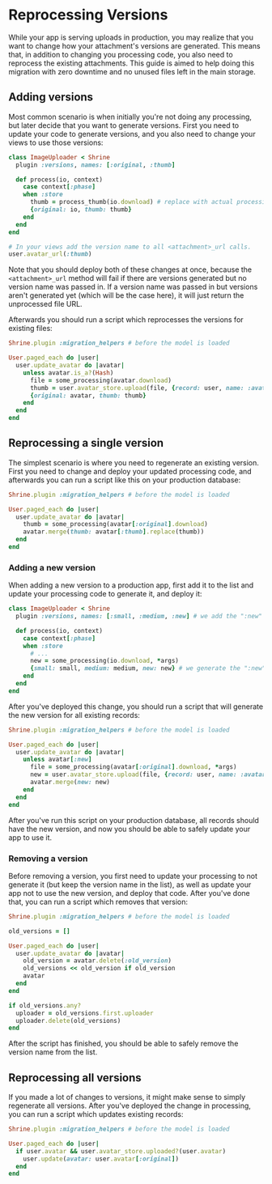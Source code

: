 # Reprocessing Versions

While your app is serving uploads in production, you may realize that you want
to change how your attachment's versions are generated. This means that, in
addition to changing you processing code, you also need to reprocess the
existing attachments. This guide is aimed to help doing this migration with
zero downtime and no unused files left in the main storage.

## Adding versions

Most common scenario is when initially you're not doing any processing, but
later decide that you want to generate versions. First you need to update your
code to generate versions, and you also need to change your views to use those
versions:

```rb
class ImageUploader < Shrine
  plugin :versions, names: [:original, :thumb]

  def process(io, context)
    case context[:phase]
    when :store
      thumb = process_thumb(io.download) # replace with actual processing method
      {original: io, thumb: thumb}
    end
  end
end
```
```rb
# In your views add the version name to all <attachment>_url calls.
user.avatar_url(:thumb)
```

Note that you should deploy both of these changes at once, because the
`<attachment>_url` method will fail if there are versions generated but no
version name was passed in. If a version name was passed in but versions aren't
generated yet (which will be the case here), it will just return the
unprocessed file URL.

Afterwards you should run a script which reprocesses the versions for existing
files:

```rb
Shrine.plugin :migration_helpers # before the model is loaded
```
```rb
User.paged_each do |user|
  user.update_avatar do |avatar|
    unless avatar.is_a?(Hash)
      file = some_processing(avatar.download)
      thumb = user.avatar_store.upload(file, {record: user, name: :avatar, version: :thumb})
      {original: avatar, thumb: thumb}
    end
  end
end
```

## Reprocessing a single version

The simplest scenario is where you need to regenerate an existing version.
First you need to change and deploy your updated processing code, and
afterwards you can run a script like this on your production database:

```rb
Shrine.plugin :migration_helpers # before the model is loaded
```

```rb
User.paged_each do |user|
  user.update_avatar do |avatar|
    thumb = some_processing(avatar[:original].download)
    avatar.merge(thumb: avatar[:thumb].replace(thumb))
  end
end
```

### Adding a new version

When adding a new version to a production app, first add it to the list and
update your processing code to generate it, and deploy it:

```rb
class ImageUploader < Shrine
  plugin :versions, names: [:small, :medium, :new] # we add the ":new" version

  def process(io, context)
    case context[:phase]
    when :store
      # ...
      new = some_processing(io.download, *args)
      {small: small, medium: medium, new: new} # we generate the ":new" version
    end
  end
end
```

After you've deployed this change, you should run a script that will generate
the new version for all existing records:

```rb
Shrine.plugin :migration_helpers # before the model is loaded
```

```rb
User.paged_each do |user|
  user.update_avatar do |avatar|
    unless avatar[:new]
      file = some_processing(avatar[:original].download, *args)
      new = user.avatar_store.upload(file, {record: user, name: :avatar, version: :new})
      avatar.merge(new: new)
    end
  end
end
```

After you've run this script on your production database, all records should
have the new version, and now you should be able to safely update your app to
use it.

### Removing a version

Before removing a version, you first need to update your processing to not
generate it (but keep the version name in the list), as well as update your app
not to use the new version, and deploy that code. After you've done that, you
can run a script which removes that version:

```rb
Shrine.plugin :migration_helpers # before the model is loaded
```

```rb
old_versions = []

User.paged_each do |user|
  user.update_avatar do |avatar|
    old_version = avatar.delete(:old_version)
    old_versions << old_version if old_version
    avatar
  end
end

if old_versions.any?
  uploader = old_versions.first.uploader
  uploader.delete(old_versions)
end
```

After the script has finished, you should be able to safely remove the version
name from the list.

## Reprocessing all versions

If you made a lot of changes to versions, it might make sense to simply
regenerate all versions. After you've deployed the change in processing, you
can run a script which updates existing records:

```rb
Shrine.plugin :migration_helpers # before the model is loaded
```

```rb
User.paged_each do |user|
  if user.avatar && user.avatar_store.uploaded?(user.avatar)
    user.update(avatar: user.avatar[:original])
  end
end
```
